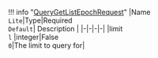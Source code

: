 !!! info "[QueryGetListEpochRequest](/../../schemas/query_get_list_epoch_request)"
    |Name<br>`Lite`|Type|Required<br>`Default`| Description |
    |-|-|-|-|
    |limit<br>`l` |integer|False<br>`0`|The limit to query for|
